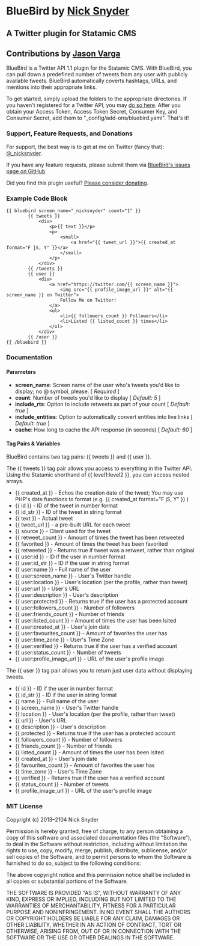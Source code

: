 # BlueBird by [Nick Snyder](http://nicksnyder.is)
## A Twitter plugin for Statamic CMS
## Contributions by [Jason Varga](http://pixelfear.com)

BlueBird is a Twitter API 1.1 plugin for the Statamic CMS. With BlueBird, you can pull down a predefined number of tweets from any user with publicly available tweets. BlueBird automatically coverts hashtags, URLs, and mentions into their appropriate links. 

To get started, simply upload the folders to the appropriate directories. If you haven't registered for a Twitter API, you may [do so here](http://dev.twitter.com). After you obtain your Access Token, Access Token Secret, Consumer Key, and Consumer Secret, add them to "_config/add-ons/bluebird.yaml". That's it!

### Support, Feature Requests, and Donations

For support, the best way is to get at me on Twitter (fancy that): [@_nicksnyder](http://twitter.com/_nicksnyder).

If you have any feature requests, please submit them via [BlueBird's issues page on GitHub](https://github.com/fasterhorses/BlueBird-Statamic/issues)

Did you find this plugin useful? [Please consider donating](https://www.paypal.com/cgi-bin/webscr?cmd=_s-xclick&hosted_button_id=UNPDS7DYBV53G).

### Example Code Block

    {{ bluebird screen_name="_nicksnyder" count="1" }}
			{{ tweets }}
				<div>
					<p>{{ text }}</p>
					<p>
						<small>
							<a href="{{ tweet_url }}">{{ created_at format="F jS, Y" }}</a>
						</small>
					</p>
				</div>
			{{ /tweets }}
			{{ user }}
				<div>
					<a href="https://twitter.com/{{ screen_name }}">
						<img src="{{ profile_image_url }}" alt="{{ screen_name }} on Twitter">
						Follow Me on Twitter!
					</a>
					<ul>
						<li>{{ followers_count }} Followers</li>
						<li>Listed {{ listed_count }} times</li>
					</ul>
				</div>
			{{ /user }}
    {{ /bluebird }}

### Documentation

#### Parameters

* **screen_name**: Screen name of the user who's tweets you'd like to display; no @ symbol, please. [ *Required* ]
* **count**: Number of tweets you'd like to display [ *Default: 5* ]
* **include_rts**: Option to include retweets as part of your count [ *Default: true* ]
* **include_entities**: Option to automatically convert entities into live links [ *Default: true* ]
* **cache**: How long to cache the API response (in seconds) [ *Default: 60* ]

#### Tag Pairs & Variables

BlueBird contains two tag pairs: {{ tweets }} and {{ user }}.

The {{ tweets }} tag pair allows you access to everything in the Twitter API. Using the Statamic shorthand of {{ level1:level2 }}, you can access nested arrays.

* {{ created_at }} - Echos the creation date of the tweet; You may use PHP's date functions to format (e.g. {{ created_at format="F jS, Y" }} )
* {{ id }} - ID of the tweet in number format
* {{ id_str }} - ID of the tweet in string format
* {{ text }} - Actual tweet
* {{ tweet_url }} - a pre-built URL for each tweet
* {{ source }} - Client used for the tweet
* {{ retweet_count }} - Amount of times the tweet has been retweeted
* {{ favorited }} - Amount of times the tweet has been favorited
* {{ retweeted }} - Returns true if tweet was a retweet, rather than original
* {{ user:id }} - ID if the user in number format
* {{ user:id_str }} - ID if the user in string format
* {{ user:name }} - Full name of the user
* {{ user:screen_name }} - User's Twitter handle
* {{ user:location }} - User's location (per the profile, rather than tweet)
* {{ user:url }} - User's URL
* {{ user:description }} - User's description
* {{ user:protected }} - Returns true if the user has a protected account
* {{ user:followers_count }} - Number of followers
* {{ user:friends_count }} - Number of friends
* {{ user:listed_count }} - Amount of times the user has been lsited
* {{ user:created_at }} - User's join date
* {{ user:favourites_count }} - Amount of favorites the user has
* {{ user:time_zone }} - User's Time Zone
* {{ user:verified }} - Returns true if the user has a verified account
* {{ user:status_count }} - Number of tweets
* {{ user:profile_image_url }} - URL of the user's profile image

The {{ user }} tag pair allows you to return just user data without displaying tweets.

* {{ id }} - ID if the user in number format
* {{ id_str }} - ID if the user in string format
* {{ name }} - Full name of the user
* {{ screen_name }} - User's Twitter handle
* {{ location }} - User's location (per the profile, rather than tweet)
* {{ url }} - User's URL
* {{ description }} - User's description
* {{ protected }} - Returns true if the user has a protected account
* {{ followers_count }} - Number of followers
* {{ friends_count }} - Number of friends
* {{ listed_count }} - Amount of times the user has been lsited
* {{ created_at }} - User's join date
* {{ favourites_count }} - Amount of favorites the user has
* {{ time_zone }} - User's Time Zone
* {{ verified }} - Returns true if the user has a verified account
* {{ status_count }} - Number of tweets
* {{ profile_image_url }} - URL of the user's profile image


### MIT License

Copyright (c) 2013–2104 Nick Snyder

Permission is hereby granted, free of charge, to any person obtaining a copy of this software and associated documentation files (the "Software"), to deal in the Software without restriction, including without limitation the rights to use, copy, modify, merge, publish, distribute, sublicense, and/or sell copies of the Software, and to permit persons to whom the Software is furnished to do so, subject to the following conditions:

The above copyright notice and this permission notice shall be included in all copies or substantial portions of the Software.

THE SOFTWARE IS PROVIDED "AS IS", WITHOUT WARRANTY OF ANY KIND, EXPRESS OR IMPLIED, INCLUDING BUT NOT LIMITED TO THE WARRANTIES OF MERCHANTABILITY, FITNESS FOR A PARTICULAR PURPOSE AND NONINFRINGEMENT. IN NO EVENT SHALL THE AUTHORS OR COPYRIGHT HOLDERS BE LIABLE FOR ANY CLAIM, DAMAGES OR OTHER LIABILITY, WHETHER IN AN ACTION OF CONTRACT, TORT OR OTHERWISE, ARISING FROM, OUT OF OR IN CONNECTION WITH THE SOFTWARE OR THE USE OR OTHER DEALINGS IN THE SOFTWARE.
